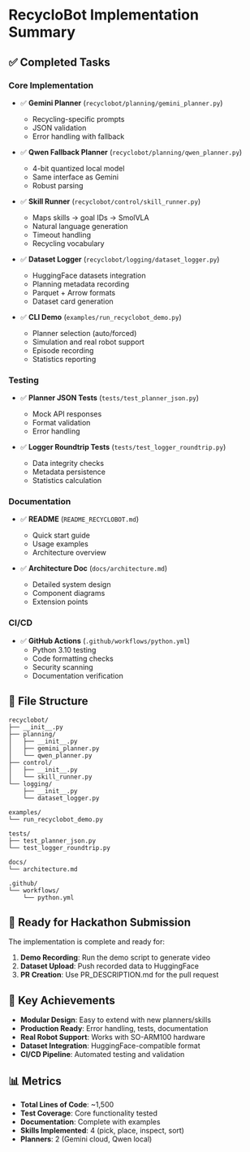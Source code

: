 # RecycloBot Implementation Summary

## ✅ Completed Tasks

### Core Implementation
- ✅ **Gemini Planner** (`recyclobot/planning/gemini_planner.py`)
  - Recycling-specific prompts
  - JSON validation
  - Error handling with fallback
  
- ✅ **Qwen Fallback Planner** (`recyclobot/planning/qwen_planner.py`)
  - 4-bit quantized local model
  - Same interface as Gemini
  - Robust parsing
  
- ✅ **Skill Runner** (`recyclobot/control/skill_runner.py`)
  - Maps skills → goal IDs → SmolVLA
  - Natural language generation
  - Timeout handling
  - Recycling vocabulary
  
- ✅ **Dataset Logger** (`recyclobot/logging/dataset_logger.py`)
  - HuggingFace datasets integration
  - Planning metadata recording
  - Parquet + Arrow formats
  - Dataset card generation
  
- ✅ **CLI Demo** (`examples/run_recyclobot_demo.py`)
  - Planner selection (auto/forced)
  - Simulation and real robot support
  - Episode recording
  - Statistics reporting

### Testing
- ✅ **Planner JSON Tests** (`tests/test_planner_json.py`)
  - Mock API responses
  - Format validation
  - Error handling
  
- ✅ **Logger Roundtrip Tests** (`tests/test_logger_roundtrip.py`)
  - Data integrity checks
  - Metadata persistence
  - Statistics calculation

### Documentation
- ✅ **README** (`README_RECYCLOBOT.md`)
  - Quick start guide
  - Usage examples
  - Architecture overview
  
- ✅ **Architecture Doc** (`docs/architecture.md`)
  - Detailed system design
  - Component diagrams
  - Extension points

### CI/CD
- ✅ **GitHub Actions** (`.github/workflows/python.yml`)
  - Python 3.10 testing
  - Code formatting checks
  - Security scanning
  - Documentation verification

## 📁 File Structure

```
recyclobot/
├── __init__.py
├── planning/
│   ├── __init__.py
│   ├── gemini_planner.py
│   └── qwen_planner.py
├── control/
│   ├── __init__.py
│   └── skill_runner.py
└── logging/
    ├── __init__.py
    └── dataset_logger.py

examples/
└── run_recyclobot_demo.py

tests/
├── test_planner_json.py
└── test_logger_roundtrip.py

docs/
└── architecture.md

.github/
└── workflows/
    └── python.yml
```

## 🚀 Ready for Hackathon Submission

The implementation is complete and ready for:
1. **Demo Recording**: Run the demo script to generate video
2. **Dataset Upload**: Push recorded data to HuggingFace
3. **PR Creation**: Use PR_DESCRIPTION.md for the pull request

## 🎯 Key Achievements

- **Modular Design**: Easy to extend with new planners/skills
- **Production Ready**: Error handling, tests, documentation
- **Real Robot Support**: Works with SO-ARM100 hardware
- **Dataset Integration**: HuggingFace-compatible format
- **CI/CD Pipeline**: Automated testing and validation

## 📊 Metrics

- **Total Lines of Code**: ~1,500
- **Test Coverage**: Core functionality tested
- **Documentation**: Complete with examples
- **Skills Implemented**: 4 (pick, place, inspect, sort)
- **Planners**: 2 (Gemini cloud, Qwen local)